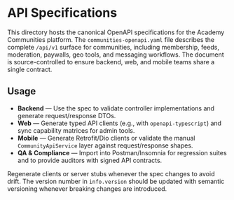 # API Specifications

This directory hosts the canonical OpenAPI specifications for the Academy Communities platform. The `communities-openapi.yaml`
file describes the complete `/api/v1` surface for communities, including membership, feeds, moderation, paywalls, geo tools, and
messaging workflows. The document is source-controlled to ensure backend, web, and mobile teams share a single contract.

## Usage

* **Backend** — Use the spec to validate controller implementations and generate request/response DTOs.
* **Web** — Generate typed API clients (e.g., with `openapi-typescript`) and sync capability matrices for admin tools.
* **Mobile** — Generate Retrofit/Dio clients or validate the manual `CommunityApiService` layer against request/response shapes.
* **QA & Compliance** — Import into Postman/Insomnia for regression suites and to provide auditors with signed API contracts.

Regenerate clients or server stubs whenever the spec changes to avoid drift. The version number in `info.version` should be
updated with semantic versioning whenever breaking changes are introduced.
